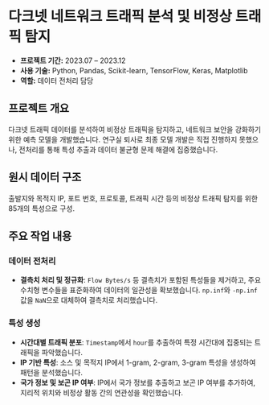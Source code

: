 # 다크넷 네트워크 트래픽 분석 및 비정상 트래픽 탐지

- **프로젝트 기간:** 2023.07 – 2023.12
- **사용 기술:** Python, Pandas, Scikit-learn, TensorFlow, Keras, Matplotlib
- **역할:** 데이터 전처리 담당

## 프로젝트 개요
다크넷 트래픽 데이터를 분석하여 비정상 트래픽을 탐지하고, 네트워크 보안을 강화하기 위한 예측 모델을 개발했습니다. 연구실 퇴사로 최종 모델 개발은 직접 진행하지 못했으나, 전처리를 통해 특성 추출과 데이터 불균형 문제 해결에 집중했습니다.

## 원시 데이터 구조
출발지와 목적지 IP, 포트 번호, 프로토콜, 트래픽 시간 등의 비정상 트래픽 탐지를 위한 85개의 특성으로 구성.

## 주요 작업 내용

### 데이터 전처리
- **결측치 처리 및 정규화**: `Flow Bytes/s` 등 결측치가 포함된 특성들을 제거하고, 주요 수치형 변수들을 표준화하여 데이터의 일관성을 확보했습니다. `np.inf`와 `-np.inf` 값을 `NaN`으로 대체하여 결측치로 처리했습니다.

### 특성 생성
- **시간대별 트래픽 분포**: `Timestamp`에서 `hour`를 추출하여 특정 시간대에 집중되는 트래픽을 파악했습니다.
- **IP 기반 특성**: 소스 및 목적지 IP에서 1-gram, 2-gram, 3-gram 특성을 생성하여 패턴을 분석했습니다.
- **국가 정보 및 보곤 IP 여부**: IP에서 국가 정보를 추출하고 보곤 IP 여부를 추가하여, 지리적 위치와 비정상 활동 간의 연관성을 확인했습니다.

